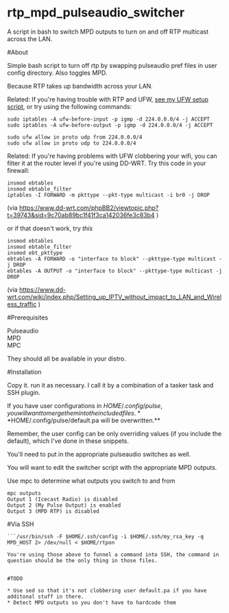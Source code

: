 # rtp_mpd_pulseaudio_switcher
A script in bash to switch MPD outputs to turn on and off RTP multicast across the LAN.

#About

Simple bash script to turn off rtp by swapping pulseaudio pref files in
user config directory. Also toggles MPD.

Because RTP takes up bandwidth across your LAN.

Related: If you're having trouble with RTP and UFW, [see my UFW setup script](https://github.com/uriel1998/ufw-iptables-archer), or try using the following commands:

	sudo iptables -A ufw-before-input -p igmp -d 224.0.0.0/4 -j ACCEPT
	sudo iptables -A ufw-before-output -p igmp -d 224.0.0.0/4 -j ACCEPT

	sudo ufw allow in proto udp from 224.0.0.0/4
	sudo ufw allow in proto udp to 224.0.0.0/4

Related: If you're having problems with UFW clobbering your wifi, you can
filter it at the router level if you're using DD-WRT. Try this code in your
firewall:

	insmod ebtables 
	insmod ebtable_filter 
	iptables -I FORWARD -m pkttype --pkt-type multicast -i br0 -j DROP 
	
(via https://www.dd-wrt.com/phpBB2/viewtopic.php?t=39743&sid=9c70ab89bc1f41f3ca142036fe3c83b4 )

or if that doesn't work, try *this* 

	insmod ebtables
	insmod ebtable_filter
	insmod ebt_pkttype
	ebtables -A FORWARD -o "interface to block" --pkttype-type multicast -j DROP
	ebtables -A OUTPUT -o "interface to block" --pkttype-type multicast -j DROP

(via https://www.dd-wrt.com/wiki/index.php/Setting_up_IPTV_without_impact_to_LAN_and_Wireless_traffic )

#Prerequisites

Pulseaudio  
MPD  
MPC  

They should all be available in your distro.

#Installation

Copy it. run it as necessary. I call it by a combination of a tasker task and SSH plugin.

If you have user configurations in $HOME/.config/pulse, you will want to
merge them into the included files. **$HOME/.config/pulse/default.pa will be overwritten.**

Remember, the user config can be only overriding values (if you include the default),
which I've done in these snippets.

You'll need to put in the appropriate pulseaudio switches as well.

You will want to edit the switcher script with the appropriate MPD outputs.

Use mpc to determine what outputs you switch to and from 

	mpc outputs
	Output 1 (Icecast Radio) is disabled
	Output 2 (My Pulse Output) is enabled
	Output 3 (MPD RTP) is disabled

#Via SSH

```/usr/bin/ssh -F $HOME/.ssh/config -i $HOME/.ssh/my_rsa_key -q MPD_HOST 2> /dev/null < $HOME/rtpoff
```/usr/bin/ssh -F $HOME/.ssh/config -i $HOME/.ssh/my_rsa_key -q MPD_HOST 2> /dev/null < $HOME/rtpon

You're using those above to funnel a command into SSH, the command in question should be the only thing in those files.


#TODO

* Use sed so that it's not clobbering user default.pa if you have additonal stuff in there.
* Detect MPD outputs so you don't have to hardcode them

